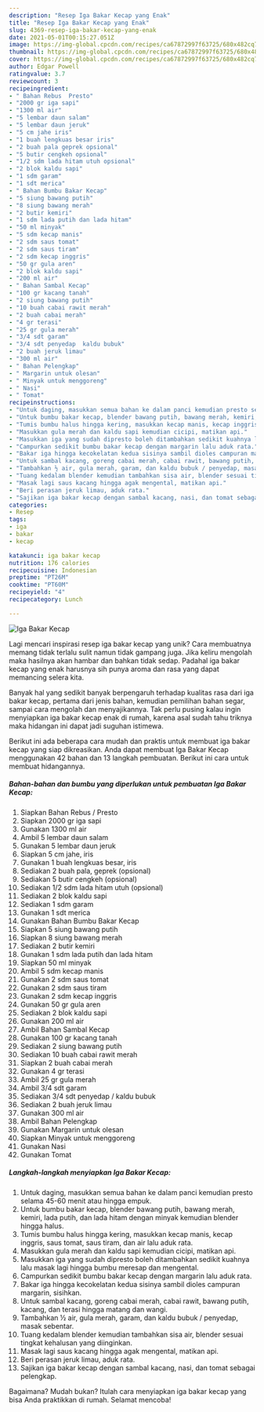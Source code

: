 ```yaml
---
description: "Resep Iga Bakar Kecap yang Enak"
title: "Resep Iga Bakar Kecap yang Enak"
slug: 4369-resep-iga-bakar-kecap-yang-enak
date: 2021-05-01T00:15:27.051Z
image: https://img-global.cpcdn.com/recipes/ca67872997f63725/680x482cq70/iga-bakar-kecap-foto-resep-utama.jpg
thumbnail: https://img-global.cpcdn.com/recipes/ca67872997f63725/680x482cq70/iga-bakar-kecap-foto-resep-utama.jpg
cover: https://img-global.cpcdn.com/recipes/ca67872997f63725/680x482cq70/iga-bakar-kecap-foto-resep-utama.jpg
author: Edgar Powell
ratingvalue: 3.7
reviewcount: 3
recipeingredient:
- " Bahan Rebus  Presto"
- "2000 gr iga sapi"
- "1300 ml air"
- "5 lembar daun salam"
- "5 lembar daun jeruk"
- "5 cm jahe iris"
- "1 buah lengkuas besar iris"
- "2 buah pala geprek opsional"
- "5 butir cengkeh opsional"
- "1/2 sdm lada hitam utuh opsional"
- "2 blok kaldu sapi"
- "1 sdm garam"
- "1 sdt merica"
- " Bahan Bumbu Bakar Kecap"
- "5 siung bawang putih"
- "8 siung bawang merah"
- "2 butir kemiri"
- "1 sdm lada putih dan lada hitam"
- "50 ml minyak"
- "5 sdm kecap manis"
- "2 sdm saus tomat"
- "2 sdm saus tiram"
- "2 sdm kecap inggris"
- "50 gr gula aren"
- "2 blok kaldu sapi"
- "200 ml air"
- " Bahan Sambal Kecap"
- "100 gr kacang tanah"
- "2 siung bawang putih"
- "10 buah cabai rawit merah"
- "2 buah cabai merah"
- "4 gr terasi"
- "25 gr gula merah"
- "3/4 sdt garam"
- "3/4 sdt penyedap  kaldu bubuk"
- "2 buah jeruk limau"
- "300 ml air"
- " Bahan Pelengkap"
- " Margarin untuk olesan"
- " Minyak untuk menggoreng"
- " Nasi"
- " Tomat"
recipeinstructions:
- "Untuk daging, masukkan semua bahan ke dalam panci kemudian presto selama 45-60 menit atau hingga empuk."
- "Untuk bumbu bakar kecap, blender bawang putih, bawang merah, kemiri, lada putih, dan lada hitam dengan minyak kemudian blender hingga halus."
- "Tumis bumbu halus hingga kering, masukkan kecap manis, kecap inggris, saus tomat, saus tiram, dan air lalu aduk rata."
- "Masukkan gula merah dan kaldu sapi kemudian cicipi, matikan api."
- "Masukkan iga yang sudah dipresto boleh ditambahkan sedikit kuahnya lalu masak lagi hingga bumbu meresap dan mengental."
- "Campurkan sedikit bumbu bakar kecap dengan margarin lalu aduk rata."
- "Bakar iga hingga kecokelatan kedua sisinya sambil dioles campuran margarin, sisihkan."
- "Untuk sambal kacang, goreng cabai merah, cabai rawit, bawang putih, kacang, dan terasi hingga matang dan wangi."
- "Tambahkan ½ air, gula merah, garam, dan kaldu bubuk / penyedap, masak sebentar."
- "Tuang kedalam blender kemudian tambahkan sisa air, blender sesuai tingkat kehalusan yang diinginkan."
- "Masak lagi saus kacang hingga agak mengental, matikan api."
- "Beri perasan jeruk limau, aduk rata."
- "Sajikan iga bakar kecap dengan sambal kacang, nasi, dan tomat sebagai pelengkap."
categories:
- Resep
tags:
- iga
- bakar
- kecap

katakunci: iga bakar kecap 
nutrition: 176 calories
recipecuisine: Indonesian
preptime: "PT26M"
cooktime: "PT60M"
recipeyield: "4"
recipecategory: Lunch

---
```



![Iga Bakar Kecap](https://img-global.cpcdn.com/recipes/ca67872997f63725/680x482cq70/iga-bakar-kecap-foto-resep-utama.jpg)

Lagi mencari inspirasi resep iga bakar kecap yang unik? Cara membuatnya memang tidak terlalu sulit namun tidak gampang juga. Jika keliru mengolah maka hasilnya akan hambar dan bahkan tidak sedap. Padahal iga bakar kecap yang enak harusnya sih punya aroma dan rasa yang dapat memancing selera kita.

Banyak hal yang sedikit banyak berpengaruh terhadap kualitas rasa dari iga bakar kecap, pertama dari jenis bahan, kemudian pemilihan bahan segar, sampai cara mengolah dan menyajikannya. Tak perlu pusing kalau ingin menyiapkan iga bakar kecap enak di rumah, karena asal sudah tahu triknya maka hidangan ini dapat jadi suguhan istimewa.




Berikut ini ada beberapa cara mudah dan praktis untuk membuat iga bakar kecap yang siap dikreasikan. Anda dapat membuat Iga Bakar Kecap menggunakan 42 bahan dan 13 langkah pembuatan. Berikut ini cara untuk membuat hidangannya.

<!--inarticleads1-->

##### Bahan-bahan dan bumbu yang diperlukan untuk pembuatan Iga Bakar Kecap:

1. Siapkan  Bahan Rebus / Presto
1. Siapkan 2000 gr iga sapi
1. Gunakan 1300 ml air
1. Ambil 5 lembar daun salam
1. Gunakan 5 lembar daun jeruk
1. Siapkan 5 cm jahe, iris
1. Gunakan 1 buah lengkuas besar, iris
1. Sediakan 2 buah pala, geprek (opsional)
1. Sediakan 5 butir cengkeh (opsional)
1. Sediakan 1/2 sdm lada hitam utuh (opsional)
1. Sediakan 2 blok kaldu sapi
1. Sediakan 1 sdm garam
1. Gunakan 1 sdt merica
1. Gunakan  Bahan Bumbu Bakar Kecap
1. Siapkan 5 siung bawang putih
1. Siapkan 8 siung bawang merah
1. Sediakan 2 butir kemiri
1. Gunakan 1 sdm lada putih dan lada hitam
1. Siapkan 50 ml minyak
1. Ambil 5 sdm kecap manis
1. Gunakan 2 sdm saus tomat
1. Gunakan 2 sdm saus tiram
1. Gunakan 2 sdm kecap inggris
1. Gunakan 50 gr gula aren
1. Sediakan 2 blok kaldu sapi
1. Gunakan 200 ml air
1. Ambil  Bahan Sambal Kecap
1. Gunakan 100 gr kacang tanah
1. Sediakan 2 siung bawang putih
1. Sediakan 10 buah cabai rawit merah
1. Siapkan 2 buah cabai merah
1. Gunakan 4 gr terasi
1. Ambil 25 gr gula merah
1. Ambil 3/4 sdt garam
1. Sediakan 3/4 sdt penyedap / kaldu bubuk
1. Sediakan 2 buah jeruk limau
1. Gunakan 300 ml air
1. Ambil  Bahan Pelengkap
1. Gunakan  Margarin untuk olesan
1. Siapkan  Minyak untuk menggoreng
1. Gunakan  Nasi
1. Gunakan  Tomat




<!--inarticleads2-->

##### Langkah-langkah menyiapkan Iga Bakar Kecap:

1. Untuk daging, masukkan semua bahan ke dalam panci kemudian presto selama 45-60 menit atau hingga empuk.
1. Untuk bumbu bakar kecap, blender bawang putih, bawang merah, kemiri, lada putih, dan lada hitam dengan minyak kemudian blender hingga halus.
1. Tumis bumbu halus hingga kering, masukkan kecap manis, kecap inggris, saus tomat, saus tiram, dan air lalu aduk rata.
1. Masukkan gula merah dan kaldu sapi kemudian cicipi, matikan api.
1. Masukkan iga yang sudah dipresto boleh ditambahkan sedikit kuahnya lalu masak lagi hingga bumbu meresap dan mengental.
1. Campurkan sedikit bumbu bakar kecap dengan margarin lalu aduk rata.
1. Bakar iga hingga kecokelatan kedua sisinya sambil dioles campuran margarin, sisihkan.
1. Untuk sambal kacang, goreng cabai merah, cabai rawit, bawang putih, kacang, dan terasi hingga matang dan wangi.
1. Tambahkan ½ air, gula merah, garam, dan kaldu bubuk / penyedap, masak sebentar.
1. Tuang kedalam blender kemudian tambahkan sisa air, blender sesuai tingkat kehalusan yang diinginkan.
1. Masak lagi saus kacang hingga agak mengental, matikan api.
1. Beri perasan jeruk limau, aduk rata.
1. Sajikan iga bakar kecap dengan sambal kacang, nasi, dan tomat sebagai pelengkap.




Bagaimana? Mudah bukan? Itulah cara menyiapkan iga bakar kecap yang bisa Anda praktikkan di rumah. Selamat mencoba!
